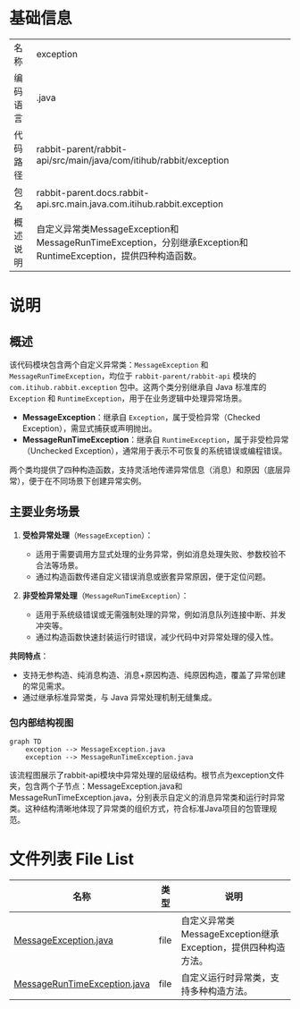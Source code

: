 # 基础信息

|      |      |
|------|------|
| 名称 | exception |
| 编码语言 | .java |
| 代码路径 | rabbit-parent/rabbit-api/src/main/java/com/itihub/rabbit/exception |
| 包名 | rabbit-parent.docs.rabbit-api.src.main.java.com.itihub.rabbit.exception |
| 概述说明 | 自定义异常类MessageException和MessageRunTimeException，分别继承Exception和RuntimeException，提供四种构造函数。 |

# 说明

## 概述  
该代码模块包含两个自定义异常类：`MessageException` 和 `MessageRunTimeException`，均位于 `rabbit-parent/rabbit-api` 模块的 `com.itihub.rabbit.exception` 包中。这两个类分别继承自 Java 标准库的 `Exception` 和 `RuntimeException`，用于在业务逻辑中处理异常场景。  

- **MessageException**：继承自 `Exception`，属于受检异常（Checked Exception），需显式捕获或声明抛出。  
- **MessageRunTimeException**：继承自 `RuntimeException`，属于非受检异常（Unchecked Exception），通常用于表示不可恢复的系统错误或编程错误。  

两个类均提供了四种构造函数，支持灵活地传递异常信息（消息）和原因（底层异常），便于在不同场景下创建异常实例。  

## 主要业务场景  
1. **受检异常处理**（`MessageException`）：  
   - 适用于需要调用方显式处理的业务异常，例如消息处理失败、参数校验不合法等场景。  
   - 通过构造函数传递自定义错误消息或嵌套异常原因，便于定位问题。  

2. **非受检异常处理**（`MessageRunTimeException`）：  
   - 适用于系统级错误或无需强制处理的异常，例如消息队列连接中断、并发冲突等。  
   - 通过构造函数快速封装运行时错误，减少代码中对异常处理的侵入性。  

**共同特点**：  
- 支持无参构造、纯消息构造、消息+原因构造、纯原因构造，覆盖了异常创建的常见需求。  
- 通过继承标准异常类，与 Java 异常处理机制无缝集成。


### 包内部结构视图

```mermaid
graph TD
    exception --> MessageException.java
    exception --> MessageRunTimeException.java
```

该流程图展示了rabbit-api模块中异常处理的层级结构。根节点为exception文件夹，包含两个子节点：MessageException.java和MessageRunTimeException.java，分别表示自定义的消息异常类和运行时异常类。这种结构清晰地体现了异常类的组织方式，符合标准Java项目的包管理规范。

# 文件列表 File List

| 名称   | 类型  | 说明 |
|-------|------|-------------|
| [MessageException.java](MessageException.md) | file | 自定义异常类MessageException继承Exception，提供四种构造方法。 |
| [MessageRunTimeException.java](MessageRunTimeException.md) | file | 自定义运行时异常类，支持多种构造方法。 |


